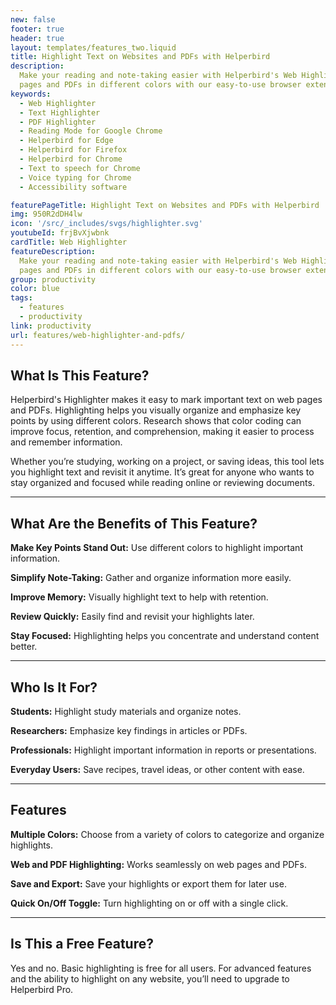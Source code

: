 ```yaml
---
new: false
footer: true
header: true
layout: templates/features_two.liquid
title: Highlight Text on Websites and PDFs with Helperbird
description:
  Make your reading and note-taking easier with Helperbird's Web Highlighter. Highlight text on web
  pages and PDFs in different colors with our easy-to-use browser extension.
keywords:
  - Web Highlighter
  - Text Highlighter
  - PDF Highlighter
  - Reading Mode for Google Chrome
  - Helperbird for Edge
  - Helperbird for Firefox
  - Helperbird for Chrome
  - Text to speech for Chrome
  - Voice typing for Chrome
  - Accessibility software

featurePageTitle: Highlight Text on Websites and PDFs with Helperbird
img: 950R2dDH4lw
icon: '/src/_includes/svgs/highlighter.svg'
youtubeId: frjBvXjwbnk
cardTitle: Web Highlighter
featureDescription:
  Make your reading and note-taking easier with Helperbird's Web Highlighter. Highlight text on web
  pages and PDFs in different colors with our easy-to-use browser extension.
group: productivity
color: blue
tags:
  - features
  - productivity
link: productivity
url: features/web-highlighter-and-pdfs/
---
```



## What Is This Feature?

Helperbird's Highlighter makes it easy to mark important text on web pages and PDFs. Highlighting helps you visually organize and emphasize key points by using different colors. Research shows that color coding can improve focus, retention, and comprehension, making it easier to process and remember information.

Whether you’re studying, working on a project, or saving ideas, this tool lets you highlight text and revisit it anytime. It’s great for anyone who wants to stay organized and focused while reading online or reviewing documents.

---

## What Are the Benefits of This Feature?


**Make Key Points Stand Out:** Use different colors to highlight important information.  

**Simplify Note-Taking:** Gather and organize information more easily.  

**Improve Memory:** Visually highlight text to help with retention.  

**Review Quickly:** Easily find and revisit your highlights later.  

**Stay Focused:** Highlighting helps you concentrate and understand content better.  

---

## Who Is It For?


**Students:** Highlight study materials and organize notes.  

**Researchers:** Emphasize key findings in articles or PDFs.  

**Professionals:** Highlight important information in reports or presentations.  

**Everyday Users:** Save recipes, travel ideas, or other content with ease.  

---

## Features


**Multiple Colors:** Choose from a variety of colors to categorize and organize highlights.  

**Web and PDF Highlighting:** Works seamlessly on web pages and PDFs.  

**Save and Export:** Save your highlights or export them for later use.  

**Quick On/Off Toggle:** Turn highlighting on or off with a single click.  


---

## Is This a Free Feature?

Yes and no. Basic highlighting is free for all users. For advanced features and the ability to highlight on any website, you’ll need to upgrade to Helperbird Pro.

